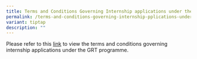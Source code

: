 ```yaml
---
title: Terms and Conditions Governing Internship applications under the GRT programme
permalink: /terms-and-conditions-governing-internship-pplications-under-the-grt-programme/
variant: tiptap
description: ""
---
```

<p>Please refer to this <a href="/files/Terms_and_Conditions_Governing_Applications_under_the_Global_Ready_Talent_Programme__Internship____BGP2_0.pdf" rel="noopener noreferrer nofollow" target="_blank">link</a> to
view the terms and conditions governing internship applications under the
GRT programme.</p>